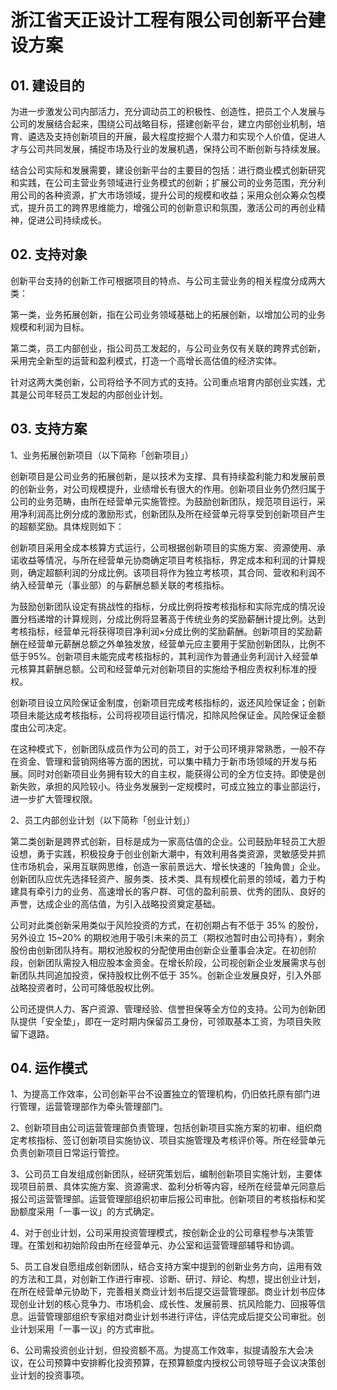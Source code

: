 # 浙江省天正设计工程有限公司创新平台建设方案

## 01. 建设目的

为进一步激发公司内部活力，充分调动员工的积极性、创造性，把员工个人发展与公司的发展结合起来，围绕公司战略目标，搭建创新平台，建立内部创业机制，培育、遴选及支持创新项目的开展，最大程度挖掘个人潜力和实现个人价值，促进人才与公司共同发展，捕捉市场及行业的发展机遇，保持公司不断创新与持续发展。

结合公司实际和发展需要，建设创新平台的主要目的包括：进行商业模式创新研究和实践，在公司主营业务领域进行业务模式的创新；扩展公司的业务范围，充分利用公司的各种资源，扩大市场领域，提升公司的规模和收益；采用众创众筹众包模式，提升员工的跨界思维能力，增强公司的创新意识和氛围，激活公司的再创业精神，促进公司持续成长。

## 02. 支持对象

创新平台支持的创新工作可根据项目的特点、与公司主营业务的相关程度分成两大类：

第一类，业务拓展创新，指在公司业务领域基础上的拓展创新，以增加公司的业务规模和利润为目标。

第二类，员工内部创业，指公司员工发起的，与公司业务仅有关联的跨界式创新，采用完全新型的运营和盈利模式，打造一个高增长高估值的经济实体。

针对这两大类创新，公司将给予不同方式的支持。公司重点培育内部创业实践，尤其是公司年轻员工发起的内部创业计划。

## 03. 支持方案

1、业务拓展创新项目（以下简称「创新项目」）

创新项目是公司业务的拓展创新，是以技术为支撑、具有持续盈利能力和发展前景的创新业务，对公司规模提升，业绩增长有很大的作用。创新项目业务仍然归属于公司的业务范畴，由所在经营单元实施管控。为鼓励创新团队，规范项目运行，采用净利润高比例分成的激励形式，创新团队及所在经营单元将享受到创新项目产生的超额奖励。具体规则如下：

创新项目采用全成本核算方式运行，公司根据创新项目的实施方案、资源使用、承诺收益等情况，与所在经营单元协商确定项目考核指标，界定成本和利润的计算规则，确定超额利润的分成比例。该项目将作为独立考核项，其合同、营收和利润不纳入经营单元（事业部）的与薪酬总额关联的考核指标。

为鼓励创新团队设定有挑战性的指标，分成比例将按考核指标和实际完成的情况设置分档递增的计算规则，分成比例将显著高于传统业务的奖励薪酬计提比例。达到考核指标，经营单元将获得项目净利润×分成比例的奖励薪酬。创新项目的奖励薪酬在经营单元薪酬总额之外单独发放，经营单元应主要用于奖励创新团队，比例不低于95%。创新项目未能完成考核指标的，其利润作为普通业务利润计入经营单元核算其薪酬总额。公司和经营单元对创新项目的实施给予相应责权利标准的授权。

创新项目设立风险保证金制度，创新项目完成考核指标的，返还风险保证金；创新项目未能达成考核指标，公司将视项目运行情况，扣除风险保证金。风险保证金额度由公司决定。

在这种模式下，创新团队成员作为公司的员工，对于公司环境非常熟悉，一般不存在资金、管理和营销网络等方面的困扰，可以集中精力于新市场领域的开发与拓展。同时对创新项目业务拥有较大的自主权，能获得公司的全方位支持。即使是创新失败，承担的风险较小。待业务发展到一定规模时，可成立独立的事业部运行，进一步扩大管理权限。

2、员工内部创业计划（以下简称「创业计划」）

第二类创新是跨界式创新，目标是成为一家高估值的企业。公司鼓励年轻员工大胆设想，勇于实践，积极投身于创业创新大潮中，有效利用各类资源，灵敏感受并抓住市场机会，采用互联网思维，创造一家前景远大、增长快速的「独角兽」企业。创新团队应优先选择轻资产、服务类、技术类、具有规模化前景的领域，着力于构建具有牵引力的业务、高速增长的客户群、可信的盈利前景、优秀的团队、良好的声誉，达成企业的高估值，为引入战略投资奠定基础。

公司对此类创新采用类似于风险投资的方式，在初创期占有不低于 35% 的股份，另外设立 15~20% 的期权池用于吸引未来的员工（期权池暂时由公司持有），剩余股份由创新团队持有。期权池股权的分配使用由创新企业董事会决定。在初创阶段，创新团队需投入相应股本金资金。在增长阶段，公司视创新企业发展需求与创新团队共同追加投资，保持股权比例不低于 35%。创新企业发展良好，引入外部战略投资者时，公司可降低股权比例。

公司还提供人力、客户资源、管理经验、信誉担保等全方位的支持。公司为创新团队提供「安全垫」，即在一定时期内保留员工身份，可领取基本工资，为项目失败留下退路。

## 04. 运作模式

1、为提高工作效率，公司创新平台不设置独立的管理机构，仍旧依托原有部门进行管理，运营管理部作为牵头管理部门。

2、创新项目由公司运营管理部负责管理，包括创新项目实施方案的初审、组织商定考核指标、签订创新项目实施协议、项目实施管理及考核评价等。所在经营单元负责创新项目日常运行管控。

3、公司员工自发组成创新团队，经研究策划后，编制创新项目实施计划，主要体现项目前景、具体实施方案、资源需求、盈利分析等内容，经所在经营单元同意后报公司运营管理部。运营管理部组织初审后报公司审批。创新项目的考核指标和奖励额度采用「一事一议」的方式确定。

4、对于创业计划，公司采用投资管理模式，按创新企业的公司章程参与决策管理。在策划和初始阶段由所在经营单元、办公室和运营管理部辅导和协调。

5、员工自发自愿组成创新团队，结合支持方案中提到的创新业务方向，运用有效的方法和工具，对创新工作进行审视、诊断、研讨、辩论、构想，提出创业计划，在所在经营单元协助下，完善相关商业计划书后提交运营管理部。商业计划书应体现创业计划的核心竞争力、市场机会、成长性、发展前景、抗风险能力、回报等信息。运营管理部组织专家组对商业计划书进行评估，评估完成后提交公司审批。创业计划采用「一事一议」的方式审批。

6、公司需投资创业计划，但投资额不高。为提高工作效率，拟提请股东大会决议，在公司预算中安排孵化投资预算，在预算额度内授权公司领导班子会议决策创业计划的投资事项。


